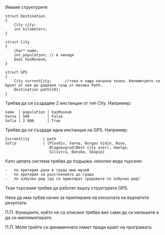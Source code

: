 Имаме структурите:


	struct Destination
	{
		City city;
		int kilometers;
	}

	struct City
	{
		char* name;
		int population; // в хиляди 
		bool hasMuseum;
	}

	struct GPS 
	{
		City currentCity;      //това е наща начална точка. Километрите се броят от нея до дадения град от масива Path.
		Destination path[10];
	}

Трябва да си създадем 2 инстанции от тип City. Например:


	name  | population | hasMuseum
	Varna | 500        | False 
	Sofia | 2 000      | True

Трябва да се създаде една инстанция на GPS. Например:


	CurrentCity      | path
	Sofia			 | [Plovdiv, Varna, Burgas Vidin, Ruse,
						Blagoevgrad(Best city ever), Smolqn, 
						Silistra, Bansko, Skopie]

Като цялата система трябва да подържа. няколко вида търсене:


	-	по критерия дали в града има музей
	-	по критерия за разстоянието до града
	-	по азбучен ред (да се принтират градовете по азбучен ред)

Тези търсения трябва да работят върху структурата GPS.

Нека да има хубав начин за принтиране на конзолата на  върнатите резултати.

П.П.
Функциите, който не са описани трябва вие сами да си напишете и да си имплеметирате.

П.П. 
Моля трийте си динамичната памет преди краят на програмата.